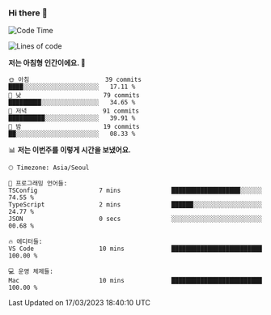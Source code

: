 ### Hi there 👋

<!--START_SECTION:waka-->
![Code Time](http://img.shields.io/badge/Code%20Time-91%20hrs%2010%20mins-blue)

![Lines of code](https://img.shields.io/badge/%EC%A0%80%EB%8A%94%20%EC%97%AC%ED%83%9C%EA%B9%8C%EC%A7%80%20-11.2%20million%20%EC%A4%84%EC%9D%98%20%EC%BD%94%EB%93%9C%EB%A5%BC%20%EC%9E%91%EC%84%B1%ED%96%88%EC%96%B4%EC%9A%94.-blue)

**저는 아침형 인간이에요. 🐤** 

```text
🌞 아침                     39 commits          ████░░░░░░░░░░░░░░░░░░░░░   17.11 % 
🌆 낮　                     79 commits          █████████░░░░░░░░░░░░░░░░   34.65 % 
🌃 저녁                     91 commits          ██████████░░░░░░░░░░░░░░░   39.91 % 
🌙 밤　                     19 commits          ██░░░░░░░░░░░░░░░░░░░░░░░   08.33 % 
```


📊 **저는 이번주를 이렇게 시간을 보냈어요.** 

```text
🕑︎ Timezone: Asia/Seoul

💬 프로그래밍 언어들: 
TSConfig                 7 mins              ███████████████████░░░░░░   74.55 % 
TypeScript               2 mins              ██████░░░░░░░░░░░░░░░░░░░   24.77 % 
JSON                     0 secs              ░░░░░░░░░░░░░░░░░░░░░░░░░   00.68 % 

🔥 에디터들: 
VS Code                  10 mins             █████████████████████████   100.00 % 

💻 운영 체제들: 
Mac                      10 mins             █████████████████████████   100.00 % 
```


 Last Updated on 17/03/2023 18:40:10 UTC
<!--END_SECTION:waka-->
